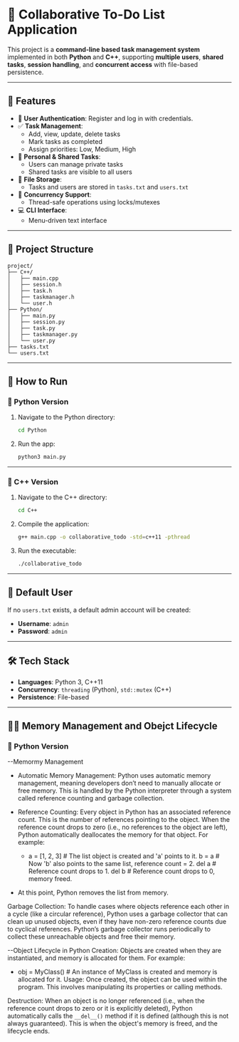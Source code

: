 # 📝 Collaborative To-Do List Application

This project is a **command-line based task management system** implemented in both **Python** and **C++**, supporting **multiple users**, **shared tasks**, **session handling**, and **concurrent access** with file-based persistence.

---

## 🌟 Features

- 🔐 **User Authentication**: Register and log in with credentials.
- ✅ **Task Management**:
  - Add, view, update, delete tasks
  - Mark tasks as completed
  - Assign priorities: Low, Medium, High
- 👤 **Personal & Shared Tasks**:
  - Users can manage private tasks
  - Shared tasks are visible to all users
- 💾 **File Storage**:
  - Tasks and users are stored in `tasks.txt` and `users.txt`
- 🧵 **Concurrency Support**:
  - Thread-safe operations using locks/mutexes
- 💻 **CLI Interface**:
  - Menu-driven text interface

---

## 📁 Project Structure

```
project/
├── C++/
│   ├── main.cpp
│   ├── session.h
│   ├── task.h
│   ├── taskmanager.h
│   └── user.h
├── Python/
│   ├── main.py
│   ├── session.py
│   ├── task.py
│   ├── taskmanager.py
│   └── user.py
├── tasks.txt
└── users.txt
```

---

## 🚀 How to Run

### 🐍 Python Version

1. Navigate to the Python directory:
   ```bash
   cd Python
   ```

2. Run the app:
   ```bash
   python3 main.py
   ```

---

### 🧾 C++ Version

1. Navigate to the C++ directory:
   ```bash
   cd C++
   ```

2. Compile the application:
   ```bash
   g++ main.cpp -o collaborative_todo -std=c++11 -pthread
   ```

3. Run the executable:
   ```bash
   ./collaborative_todo
   ```

---

## 👥 Default User

If no `users.txt` exists, a default admin account will be created:
- **Username**: `admin`
- **Password**: `admin`

---

## 🛠️ Tech Stack

- **Languages**: Python 3, C++11
- **Concurrency**: `threading` (Python), `std::mutex` (C++)
- **Persistence**: File-based

---


##  🧠💾 Memory Management and Obejct Lifecycle

### 🐍 Python Version
--Memormy Management 
- Automatic Memory Management: Python uses automatic memory management, meaning developers don’t need to manually allocate or free memory. This is handled by the Python interpreter through a system called reference counting and garbage collection.
- Reference Counting: Every object in Python has an associated reference count. This is the number of references pointing to the object. When the reference count drops to zero (i.e., no references to the object are left), Python automatically deallocates the memory for that object. For example:

  - a = [1, 2, 3]  # The list object is created and 'a' points to it.
b = a  # Now 'b' also points to the same list, reference count = 2.
del a  # Reference count drops to 1.
del b  # Reference count drops to 0, memory freed.

- At this point, Python removes the list from memory.

Garbage Collection: To handle cases where objects reference each other in a cycle (like a circular reference), Python uses a garbage collector that can clean up unused objects, even if they have non-zero reference counts due to cyclical references. Python’s garbage collector runs periodically to collect these unreachable objects and free their memory.

--Object Lifecycle in Python
Creation: Objects are created when they are instantiated, and memory is allocated for them. For example:
- obj = MyClass()  # An instance of MyClass is created and memory is allocated for it.
Usage: Once created, the object can be used within the program. This involves manipulating its properties or calling methods.

Destruction: When an object is no longer referenced (i.e., when the reference count drops to zero or it is explicitly deleted), Python automatically calls the `__del__()` method if it is defined (although this is not always guaranteed). This is when the object's memory is freed, and the lifecycle ends.
